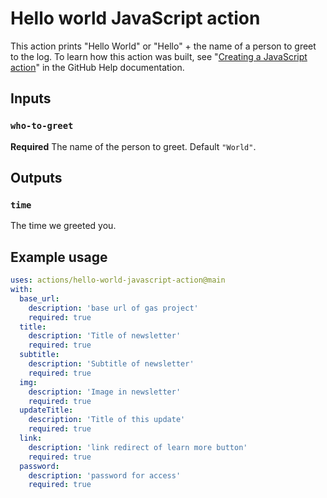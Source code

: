 # Hello world JavaScript action

This action prints "Hello World" or "Hello" + the name of a person to greet to the log. To learn how this action was built, see "[Creating a JavaScript action](https://help.github.com/en/articles/creating-a-javascript-action)" in the GitHub Help documentation.

## Inputs

### `who-to-greet`

**Required** The name of the person to greet. Default `"World"`.

## Outputs

### `time`

The time we greeted you.

## Example usage

```yaml
uses: actions/hello-world-javascript-action@main
with:
  base_url:
    description: 'base url of gas project'
    required: true
  title:
    description: 'Title of newsletter'
    required: true
  subtitle:
    description: 'Subtitle of newsletter'
    required: true
  img:
    description: 'Image in newsletter'
    required: true
  updateTitle:
    description: 'Title of this update'
    required: true
  link:
    description: 'link redirect of learn more button'
    required: true
  password:
    description: 'password for access'
    required: true
```
